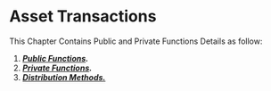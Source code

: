 # Asset Transactions

This Chapter Contains Public and Private Functions Details as follow:

1. [_**Public Functions**_](/earths-api-and-sdk/earths-node-rest-api/asset-transactions/public-functions.md)_**.**_
2. [_**Private Functions**_](/earths-api-and-sdk/earths-node-rest-api/asset-transactions/private-functions.md)_**.**_
3. [_**Distribution Methods.**_](/earths-api-and-sdk/earths-node-rest-api/asset-transactions/distribution-methods.md)



